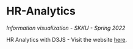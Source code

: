 # HR-Analytics
*Information visualization - SKKU - Spring 2022*
 
 HR Analytics with D3JS -  Visit the website [here](https://leminhbinh0209.github.io/HR-Analytics/).
